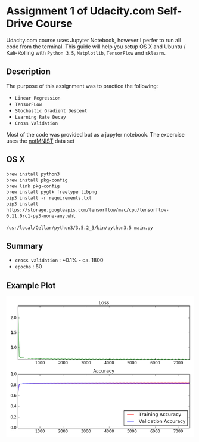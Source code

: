 # Assignment 1 of Udacity.com Self-Drive Course

Udacity.com course uses Jupyter Notebook, however I perfer to run all code from the terminal.  This guide will help you setup OS X and Ubuntu / Kali-Rolling with `Python 3.5`, `Matplotlib`, `TensorFlow` and `sklearn`.

## Description
The purpose of this assignment was to practice the following:

* `Linear Regression`
* `TensorFLow`
* `Stochastic Gradient Descent`
* `Learning Rate Decay`
* `Cross Validation`

Most of the code was provided but as a jupyter notebook.  The excercise uses the [notMNIST](http://yaroslavvb.blogspot.com/2011/09/notmnist-dataset.html) data set

## OS X
```
brew install python3
brew install pkg-config
brew link pkg-config
brew install pygtk freetype libpng
pip3 install -r requirements.txt
pip3 install https://storage.googleapis.com/tensorflow/mac/cpu/tensorflow-0.11.0rc1-py3-none-any.whl

/usr/local/Cellar/python3/3.5.2_3/bin/python3.5 main.py
```
## Summary

* `cross validation` : ~0.1% - ca. 1800
* `epochs` : 50


## Example Plot

![alt tag](https://raw.githubusercontent.com/autojazari/sdc-lab1-notmnist/master/SDC-Assignment-1-Learn-Rate-Decay.png)

